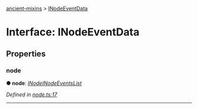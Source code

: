 [ancient-mixins](../README.md) > [INodeEventData](../interfaces/inodeeventdata.md)



# Interface: INodeEventData


## Properties
<a id="node"></a>

###  node

**●  node**:  *[INode](inode.md)[INodeEventsList](inodeeventslist.md)* 

*Defined in [node.ts:17](https://github.com/AncientSouls/Mixins/blob/5a3ea7e/src/lib/node.ts#L17)*





___


